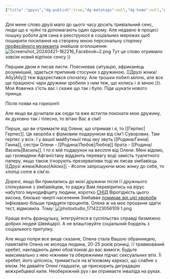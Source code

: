 ```yaml
---
{"title":"друзі","dg-publish":true,"dg-metatags":null,"dg-home":null,"permalink":"/druzi-zhinki/druzi/","dgPassFrontmatter":true,"noteIcon":""}
---
```



Для мене слово друзі мало до цього часу досить тривіальний сенс, люди що є чуйні та допомагають один одному. Але недавно в процесі пошуку роботи для сина я реєструюся в соціальних мережах щоб поширити посилання на створену мною персональну сторінку  [професійного музиканта](https://violin.pp.ua) знайшов оголошення:
![Screenshot_20240421-162216_Facebook~2.png](/img/user/Screenshot_20240421-162216_Facebook~2.png)
Тут це слово отримало зовсім новий відтінок сенсу ))

Першим двом я писав листи. Пояснював ситуацію, африканець розумніший, здається припинив стосунки з дружиною. [[Друзі жінки/Абу\|Абу]] теж відхрестився спочатку. Але трошки побиті міллю, але все ще працюючі чари дружини зробили з ним теж, що колись і зі мною ))). Моя #овечка з'їсть вас і скаже що так і було. Піде шукати нового принца.

Після появи на горизонті 

Але якщо ви дочитали аж сюди та вже встигли покохати мою  дружину, як духовно так і тілесно, то вітаю Вас в сімї!

Перше, що ви отримаєте від Олени, що отримав і я, то [[Герпес\|Герпес]]. Ця хвороба є фірмовим подарунком від сім'ї Суворових. Там герпес у всіх. І у вашої майбутньої тещі яку звуть [[Родина/Ганна\|Ганна]], сестри Олени - [[Родина/Любов\|Любов]] брата - [[Родина/Василь\|Василь]]. І то є мій подарунок на весілля від Олени. Мені відомо, що громадяни Афганістану віддають перевагу воді замість туалетного паперу, якщо також ігнорують презервативи тоді як писав зімбавієць [[Друзі жінки/Айоко\|Айоко]] - #come
запрошуючи мою жінку до себе, то хлопці come в сім'ю.

Доречі, якщо Ви приклались до моєї дружини після її дружнього спілкування з зімбавійцем, то раджу Вам перевіритись на вірус набутого імунодифіциту людини, коротко [СНІД](https://uk.m.wikipedia.org/wiki/%D0%92%D0%86%D0%9B/%D0%A1%D0%9D%D0%86%D0%94) Вірогідність цього висока, близько чверті населення Зімбавве [помирає від цієї хвороби](https://africaners.com/uk/suchasni-problemi-afriki/snid-u-zimbabve/) Інфіковано більше тридцяти процентів. Олена ж на моє прохання здати тест, відмовила. 
Тому:
![photostudio_1714223056109 1.png](/img/user/photostudio_1714223056109%201.png)

Краще вчіть французьку, інтегруйтеся в суспільство справді безмежно добрих людей Швейцарії. А не влаштовуйте соціальний бордель з соціального притулку.

Але якщо попри все вище сказане, Олена стала Вашою обранницею, памятайте Олена не молода людина, 20-25 років різниці, її травмований хребет, накладають деякі обов'язкові до вас вимоги. Будьте максимально з нею ніжними та обережними підчас сексуальних втіх. Її хребет, його ціліснісь, тримається на м'язовому каркасі, що слабне з віком. Не давайте Олені гладшати, це прискорить деградацію міжхребцевої кили. Необережний рух і ви отримаєте інваліда на руках.
